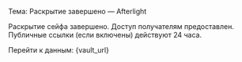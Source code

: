 Тема: Раскрытие завершено — Afterlight

Раскрытие сейфа завершено.
Доступ получателям предоставлен. Публичные ссылки (если включены) действуют 24 часа.

Перейти к данным: {vault_url}
